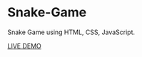 # Snake-Game
Snake Game using HTML, CSS, JavaScript.

[LIVE DEMO](https://mihirdedhia.github.io/Snake-Game/)
